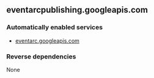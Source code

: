 ## eventarcpublishing.googleapis.com

### Automatically enabled services

* [eventarc.googleapis.com](../eventarc.googleapis.com/)

### Reverse dependencies

None
